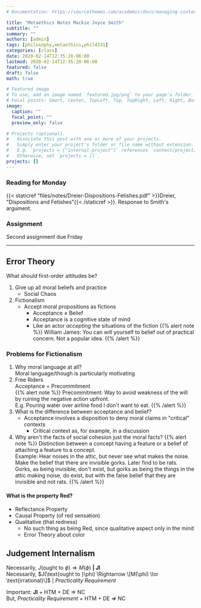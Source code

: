 ```yaml
---
# Documentation: https://sourcethemes.com/academic/docs/managing-content/

title: "Metaethics Notes Mackie Joyce Smith"
subtitle: ""
summary: ""
authors: [admin]
tags: [philosophy,metaethics,phil4331]
categories: [class]
date: 2020-02-14T12:35:28-06:00
lastmod: 2020-02-14T12:35:28-06:00
featured: false
draft: false
math: true

# Featured image
# To use, add an image named `featured.jpg/png` to your page's folder.
# Focal points: Smart, Center, TopLeft, Top, TopRight, Left, Right, BottomLeft, Bottom, BottomRight.
image:
  caption: ""
  focal_point: ""
  preview_only: false

# Projects (optional).
#   Associate this post with one or more of your projects.
#   Simply enter your project's folder or file name without extension.
#   E.g. `projects = ["internal-project"]` references `content/project/deep-learning/index.md`.
#   Otherwise, set `projects = []`.
projects: []
---
```

### Reading for Monday
{{< staticref "files/notes/Dreier-Dispositions-Fetishes.pdf" >}}Dreier, "Dispositions and Fetishes"{{< /staticref >}}. Response to Smith's argument.
### Assignment
Second assignment due Friday

---
## Error Theory
What should first-order attitudes be?  
1. Give up all moral beliefs and practice
    * Social Chaos
2. Fictionalism
    * Accept moral propositions as fictions
        * Acceptance $\neq$ Belief
        * Acceptance is a cognitive state of mind
        * Like an actor *accepting* the situations of the fiction
{{% alert note %}}
William James: You can *will* yourself to belief out of practical concern. Not a popular idea.
{{% /alert %}}

### Problems for Fictionalism
1. Why moral language at all?  
Moral language/though is particularly motivating
2. Free Riders  
Acceptance = Precommitment  
{{% alert note %}}
Precommitment: Way to avoid weakness of the will by ruining the negative action upfront.  
E.g. Pouring water over airline food I don't want to eat.
{{% /alert %}}
3. What is the difference between acceptance and belief?  
    * Acceptance involves a disposition to deny moral claims in "critical" contexts
        * Critical context as, for example, in a discussion
4. Why aren't the facts of social cohesion just the moral facts?
{{% alert note %}}
Distinction between a concept having a feature or a belief of attaching a feature to a concept.  
Example: Hear noises in the attic, but never see what makes the noise. Make the belief that there are invisible gorks. Later find to be rats. Gorks, as being invisible, don't exist, but gorks as being the things in the attic making noise, do exist, but with the false belief that they are invisible and not rats.
{{% /alert %}}

#### What is the property Red?
* Reflectance Property
* Causal Property (of red sensation)
* Qualitative (that redness)
    * No such thing as being Red, since qualitative aspect only in the mind
    * Error Theory about color

## Judgement Internalism
Necessarily, $J(\text{ought to }\phi) \Rightarrow M(\phi)$ **| JI**  
Necessarily, $J(\text{ought to }\phi) \Rightarrow \[M(\phi) \lor \text{irrational}\]$ | *Practicality Requirement*  

Important: **JI** + HTM + DE $\Rightarrow$ NC  
But, *Practicality Requirement* + HTM + DE $\not \Rightarrow$ NC
